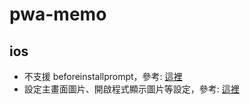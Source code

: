 # pwa-memo


## ios
* 不支援 beforeinstallprompt，參考: [這裡](https://developer.mozilla.org/en-US/docs/Web/API/BeforeInstallPromptEvent)
* 設定主畫面圖片、開啟程式顯示圖片等設定，參考: [這裡](https://developer.apple.com/library/archive/documentation/AppleApplications/Reference/SafariWebContent/ConfiguringWebApplications/ConfiguringWebApplications.html)
